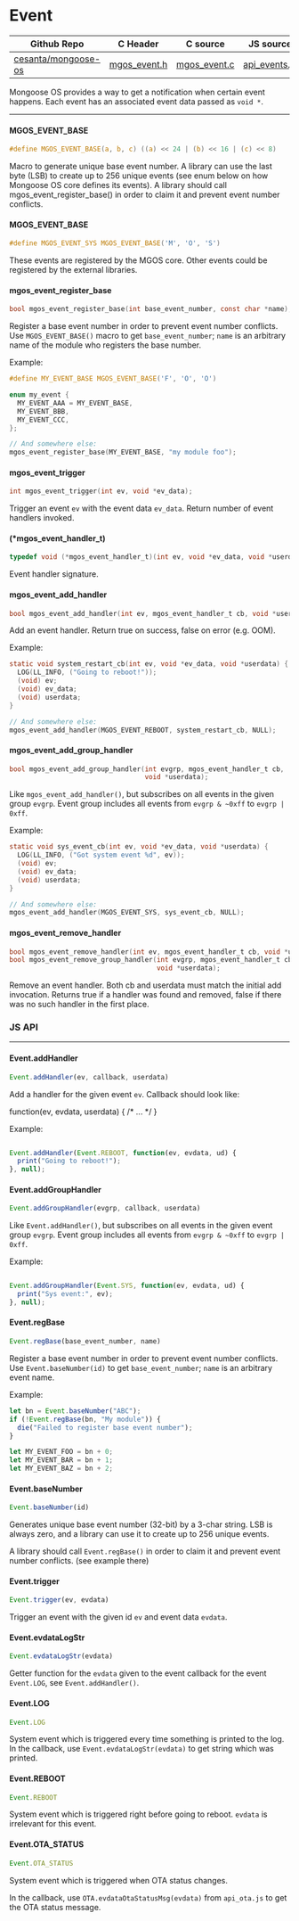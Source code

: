 # Event
| Github Repo | C Header | C source  | JS source |
| ----------- | -------- | --------  | ----------------- |
| [cesanta/mongoose-os](https://github.com/cesanta/mongoose-os) | [mgos_event.h](https://github.com/cesanta/mongoose-os/tree/master/fw/include/mgos_event.h) | [mgos_event.c](https://github.com/cesanta/mongoose-os/tree/master/fw/src/mgos_event.c)  | [api_events.js](http://github.com/mongoose-os-libs/mjs/tree/master/fs/api_events.js)         |


Mongoose OS provides a way to get a notification when certain event
happens. Each event has an associated event data passed as `void *`.
 

 ----- 
#### MGOS_EVENT_BASE

```c
#define MGOS_EVENT_BASE(a, b, c) ((a) << 24 | (b) << 16 | (c) << 8)
```

Macro to generate unique base event number.
A library can use the last byte (LSB) to create up to 256 unique
events (see enum below on how Mongoose OS core defines its events).
A library should call mgos_event_register_base() in order to claim
it and prevent event number conflicts.
 
#### MGOS_EVENT_BASE

```c
#define MGOS_EVENT_SYS MGOS_EVENT_BASE('M', 'O', 'S')
```

These events are registered by the MGOS core.
Other events could be registered by the external libraries.
 
#### mgos_event_register_base

```c
bool mgos_event_register_base(int base_event_number, const char *name);
```

Register a base event number in order to prevent event number conflicts.
Use `MGOS_EVENT_BASE()` macro to get `base_event_number`; `name` is an
arbitrary name of the module who registers the base number.

Example:
```c
#define MY_EVENT_BASE MGOS_EVENT_BASE('F', 'O', 'O')

enum my_event {
  MY_EVENT_AAA = MY_EVENT_BASE,
  MY_EVENT_BBB,
  MY_EVENT_CCC,
};

// And somewhere else:
mgos_event_register_base(MY_EVENT_BASE, "my module foo");
```
 
#### mgos_event_trigger

```c
int mgos_event_trigger(int ev, void *ev_data);
```
 Trigger an event `ev` with the event data `ev_data`. Return number of event
handlers invoked. 
#### (*mgos_event_handler_t)

```c
typedef void (*mgos_event_handler_t)(int ev, void *ev_data, void *userdata);
```
 Event handler signature. 
#### mgos_event_add_handler

```c
bool mgos_event_add_handler(int ev, mgos_event_handler_t cb, void *userdata);
```

Add an event handler. Return true on success, false on error (e.g. OOM).

Example:
```c
static void system_restart_cb(int ev, void *ev_data, void *userdata) {
  LOG(LL_INFO, ("Going to reboot!"));
  (void) ev;
  (void) ev_data;
  (void) userdata;
}

// And somewhere else:
mgos_event_add_handler(MGOS_EVENT_REBOOT, system_restart_cb, NULL);
```
 
#### mgos_event_add_group_handler

```c
bool mgos_event_add_group_handler(int evgrp, mgos_event_handler_t cb,
                                  void *userdata);
```

Like `mgos_event_add_handler()`, but subscribes on all events in the given
group `evgrp`. Event group includes all events from `evgrp & ~0xff` to
`evgrp | 0xff`.

Example:
```c
static void sys_event_cb(int ev, void *ev_data, void *userdata) {
  LOG(LL_INFO, ("Got system event %d", ev));
  (void) ev;
  (void) ev_data;
  (void) userdata;
}

// And somewhere else:
mgos_event_add_handler(MGOS_EVENT_SYS, sys_event_cb, NULL);
```
 
#### mgos_event_remove_handler

```c
bool mgos_event_remove_handler(int ev, mgos_event_handler_t cb, void *userdata);
bool mgos_event_remove_group_handler(int evgrp, mgos_event_handler_t cb,
                                     void *userdata);
```

Remove an event handler.
Both cb and userdata must match the initial add invocation.
Returns true if a handler was found and removed, false if there was no
such handler in the first place.
 

### JS API

 --- 
#### Event.addHandler

```javascript
Event.addHandler(ev, callback, userdata)
```
Add a handler for the given event `ev`. Callback should look like:

function(ev, evdata, userdata) { /* ... */ }

Example:
```javascript

Event.addHandler(Event.REBOOT, function(ev, evdata, ud) {
  print("Going to reboot!");
}, null);
```
#### Event.addGroupHandler

```javascript
Event.addGroupHandler(evgrp, callback, userdata)
```
Like `Event.addHandler()`, but subscribes on all events in the given
event group `evgrp`. Event group includes all events from `evgrp & ~0xff`
to `evgrp | 0xff`.

Example:
```javascript

Event.addGroupHandler(Event.SYS, function(ev, evdata, ud) {
  print("Sys event:", ev);
}, null);
```
#### Event.regBase

```javascript
Event.regBase(base_event_number, name)
```
Register a base event number in order to prevent event number conflicts.
Use `Event.baseNumber(id)` to get `base_event_number`; `name` is an
arbitrary event name.

Example:
```javascript
let bn = Event.baseNumber("ABC");
if (!Event.regBase(bn, "My module")) {
  die("Failed to register base event number");
}

let MY_EVENT_FOO = bn + 0;
let MY_EVENT_BAR = bn + 1;
let MY_EVENT_BAZ = bn + 2;
```
#### Event.baseNumber

```javascript
Event.baseNumber(id)
```
Generates unique base event number (32-bit) by a 3-char string.
LSB is always zero, and a library can use it to create up to 256 unique
events.

A library should call `Event.regBase()` in order to claim
it and prevent event number conflicts. (see example there)
#### Event.trigger

```javascript
Event.trigger(ev, evdata)
```
Trigger an event with the given id `ev` and event data `evdata`.
#### Event.evdataLogStr

```javascript
Event.evdataLogStr(evdata)
```
Getter function for the `evdata` given to the event callback for the event
`Event.LOG`, see `Event.addHandler()`.
#### Event.LOG

```javascript
Event.LOG
```
System event which is triggered every time something is printed to the
log.  In the callback, use `Event.evdataLogStr(evdata)` to get string
which was printed.
#### Event.REBOOT

```javascript
Event.REBOOT
```
System event which is triggered right before going to reboot. `evdata`
is irrelevant for this event.
#### Event.OTA_STATUS

```javascript
Event.OTA_STATUS
```
System event which is triggered when OTA status changes.

In the callback, use `OTA.evdataOtaStatusMsg(evdata)` from `api_ota.js` to
get the OTA status message.
